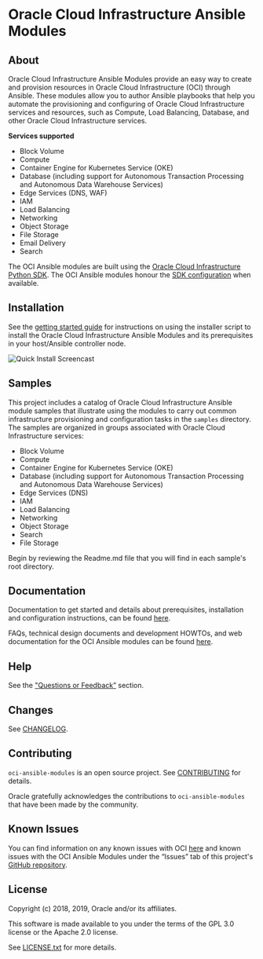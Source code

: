 # Oracle Cloud Infrastructure Ansible Modules

## About

Oracle Cloud Infrastructure Ansible Modules provide an easy way to create and provision resources in Oracle Cloud Infrastructure (OCI) through Ansible. These modules allow you to author Ansible playbooks that help you automate the provisioning and configuring of Oracle Cloud Infrastructure services and resources, such as Compute, Load Balancing, Database, and other Oracle Cloud Infrastructure services.

**Services supported**
- Block Volume
- Compute
- Container Engine for Kubernetes Service (OKE)
- Database (including support for Autonomous Transaction Processing and Autonomous Data Warehouse Services)
- Edge Services (DNS, WAF)
- IAM
- Load Balancing
- Networking
- Object Storage
- File Storage
- Email Delivery
- Search

The OCI Ansible modules are built using the [Oracle Cloud Infrastructure Python SDK](https://docs.us-phoenix-1.oraclecloud.com/Content/API/SDKDocs/pythonsdk.htm). The OCI Ansible modules honour the [SDK configuration](https://docs.us-phoenix-1.oraclecloud.com/Content/ToolsConfig.htm) when available.

## Installation

See the [getting started guide](https://docs.cloud.oracle.com/iaas/Content/API/SDKDocs/ansiblegetstarted.htm) for instructions on using the installer script to install the Oracle Cloud Infrastructure Ansible Modules and its prerequisites in your host/Ansible controller node.

![Quick Install Screencast](docs/quick-install.gif)

## Samples

This project includes a catalog of Oracle Cloud Infrastructure Ansible module samples that illustrate using the modules to carry out common infrastructure provisioning and configuration tasks in the `samples` directory. The samples are organized in groups associated with Oracle Cloud Infrastructure services:
- Block Volume
- Compute
- Container Engine for Kubernetes Service (OKE)
- Database (including support for Autonomous Transaction Processing and Autonomous Data Warehouse Services)
- Edge Services (DNS)
- IAM
- Load Balancing
- Networking
- Object Storage
- Search
- File Storage


Begin by reviewing the Readme.md file that you will find in each sample's root directory.

## Documentation

Documentation to get started and details about prerequisites, installation and configuration instructions, can be found [here](https://docs.cloud.oracle.com/iaas/Content/API/SDKDocs/ansible.htm).

FAQs, technical design documents and development HOWTOs, and web documentation for the OCI Ansible modules can be found [here](https://oracle-cloud-infrastructure-ansible-modules.readthedocs.io).

## Help

See the ["Questions or Feedback”](https://docs.cloud.oracle.com/iaas/Content/API/SDKDocs/ansible.htm) section.

## Changes

See [CHANGELOG](CHANGELOG.md).

## Contributing

`oci-ansible-modules` is an open source project. See [CONTRIBUTING](CONTRIBUTING.md) for details.

Oracle gratefully acknowledges the contributions to `oci-ansible-modules` that have been made by the community.

## Known Issues

You can find information on any known issues with OCI [here](https://docs.us-phoenix-1.oraclecloud.com/Content/knownissues.htm) and known issues with the OCI Ansible Modules under the “Issues” tab of this project's [GitHub repository](https://github.com/oracle/oci-ansible-modules).

## License

Copyright (c) 2018, 2019, Oracle and/or its affiliates.

This software is made available to you under the terms of the GPL 3.0 license or the Apache 2.0 license.

See [LICENSE.txt](LICENSE.txt) for more details.
